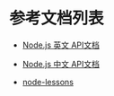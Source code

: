 # 参考文档列表

* [Node.js 英文 API文档](https://nodejs.org/en/)

* [Node.js 中文 API文档](http://nodejs.cn/)

* [node-lessons](https://github.com/alsotang/)



